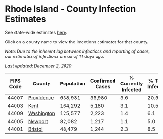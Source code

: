 # Rhode Island - County Infection Estimates

See state-wide estimates [here](/infections/us-ri).

Click on a county name to view the infections estimates for that county.

*Note: Due to the inherent lag between infections and reporting of cases, our estimates of infections are as of 14 days ago.*

*Last updated: December 2, 2020*

|   FIPS Code |                   County |   Population |   Confirmed Cases |   % Currently Infected |   % Total Infected |
|-------------|--------------------------|--------------|-------------------|------------------------|--------------------|
|       44007 | [Providence](providence) |      638,931 |            35,980 |                    3.6 |               20.5 |
|       44003 |             [Kent](kent) |      164,292 |             5,180 |                    3.1 |               10.5 |
|       44009 | [Washington](washington) |      125,577 |             2,223 |                    1.4 |                6.1 |
|       44005 |       [Newport](newport) |       82,082 |             1,217 |                    1.1 |                5.0 |
|       44001 |       [Bristol](bristol) |       48,479 |             1,244 |                    2.3 |                8.5 |